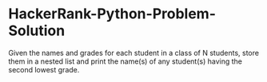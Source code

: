# HackerRank-Python-Problem-Solution
Given the names and grades for each student in a class of N students, store them in a nested list and print the name(s) of any student(s) having the second lowest grade.
